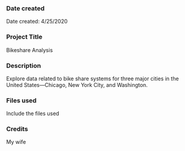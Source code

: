 ### Date created
Date created: 4/25/2020

### Project Title
Bikeshare Analysis

### Description
Explore data related to bike share systems for three major cities in the United States—Chicago, New York City, and Washington.

### Files used
Include the files used

### Credits
My wife
